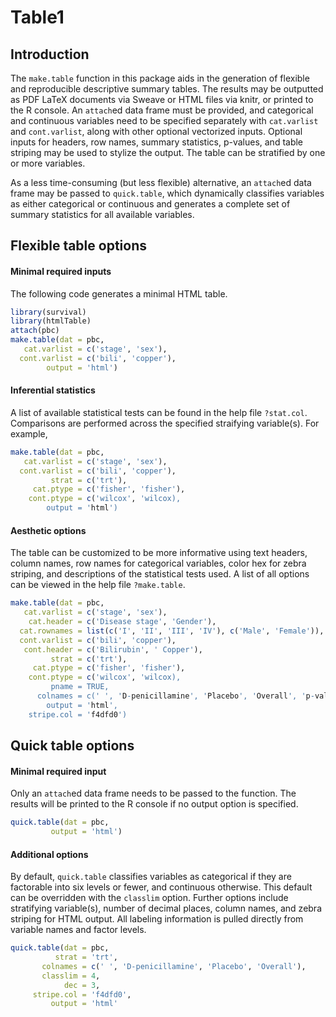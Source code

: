 # Table1
## Introduction
The `make.table` function in this package aids in the generation of flexible and reproducible descriptive summary tables. The results may be outputted as PDF LaTeX documents via Sweave or HTML files via knitr, or printed to the R console. An `attach`ed data frame must be provided, and categorical and continuous variables need to be specified separately with `cat.varlist` and `cont.varlist`, along with other optional vectorized inputs. Optional inputs for headers, row names, summary statistics, p-values, and table striping may be used to stylize the output. The table can be stratified by one or more variables.

As a less time-consuming (but less flexible) alternative, an `attach`ed data frame may be passed to `quick.table`, which dynamically classifies variables as either categorical or continuous and generates a complete set of summary statistics for all available variables.

## Flexible table options
#### Minimal required inputs
The following code generates a minimal HTML table.

```r
library(survival)
library(htmlTable)
attach(pbc)
make.table(dat = pbc,
   cat.varlist = c('stage', 'sex'),
  cont.varlist = c('bili', 'copper'),
        output = 'html')
```

#### Inferential statistics
A list of available statistical tests can be found in the help file `?stat.col`. Comparisons are performed across the specified straifying variable(s). For example,

```r
make.table(dat = pbc,
   cat.varlist = c('stage', 'sex'),
  cont.varlist = c('bili', 'copper'),
         strat = c('trt'),
     cat.ptype = c('fisher', 'fisher'),
    cont.ptype = c('wilcox', 'wilcox),
        output = 'html')
```

#### Aesthetic options
The table can be customized to be more informative using text headers, column names, row names for categorical variables, color hex for zebra striping, and descriptions of the statistical tests used. A list of all options can be viewed in the help file `?make.table`.

```r
make.table(dat = pbc,
   cat.varlist = c('stage', 'sex'),
    cat.header = c('Disease stage', 'Gender'),
  cat.rownames = list(c('I', 'II', 'III', 'IV'), c('Male', 'Female')),
  cont.varlist = c('bili', 'copper'),
   cont.header = c('Bilirubin', ' Copper'),
         strat = c('trt'),
     cat.ptype = c('fisher', 'fisher'),
    cont.ptype = c('wilcox', 'wilcox),
         pname = TRUE,
      colnames = c(' ', 'D-penicillamine', 'Placebo', 'Overall', 'p-value'),
        output = 'html',
    stripe.col = 'f4dfd0')
```

## Quick table options
#### Minimal required input
Only an `attach`ed data frame needs to be passed to the function. The results will be printed to the R console if no output option is specified.

```r
quick.table(dat = pbc,
         output = 'html')
```

#### Additional options
By default, `quick.table` classifies variables as categorical if they are factorable into six levels or fewer, and continuous otherwise. This default can be overridden with the `classlim` option. Further options include stratifying variable(s), number of decimal places, column names, and zebra striping for HTML output. All labeling information is pulled directly from variable names and factor levels.

```r
quick.table(dat = pbc,
          strat = 'trt',
       colnames = c(' ', 'D-penicillamine', 'Placebo', 'Overall'),
       classlim = 4,
            dec = 3,
     stripe.col = 'f4dfd0',
         output = 'html'
```
